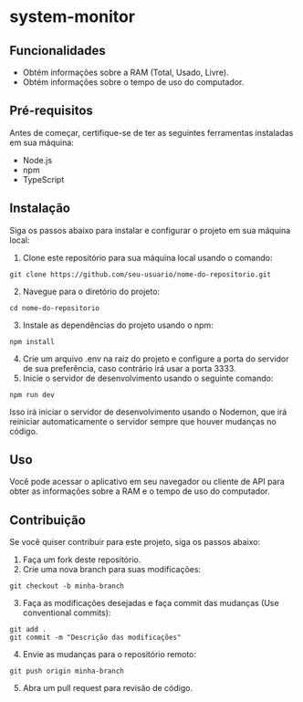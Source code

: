 # system-monitor

## Funcionalidades

* Obtém informações sobre a RAM (Total, Usado, Livre).
* Obtém informações sobre o tempo de uso do computador.

## Pré-requisitos

Antes de começar, certifique-se de ter as seguintes ferramentas instaladas em sua máquina:

* Node.js 
* npm 
* TypeScript 

## Instalação
Siga os passos abaixo para instalar e configurar o projeto em sua máquina local:

1. Clone este repositório para sua máquina local usando o comando:
~~~
git clone https://github.com/seu-usuario/nome-do-repositorio.git
~~~
2. Navegue para o diretório do projeto:
~~~
cd nome-do-repositorio
~~~
3. Instale as dependências do projeto usando o npm:
~~~
npm install
~~~
4. Crie um arquivo .env na raiz do projeto e configure a porta do servidor de sua preferência, caso contrário irá usar a porta 3333.
5. Inicie o servidor de desenvolvimento usando o seguinte comando:
~~~
npm run dev
~~~
Isso irá iniciar o servidor de desenvolvimento usando o Nodemon, que irá reiniciar automaticamente o servidor sempre que houver mudanças no código.

## Uso
Você pode acessar o aplicativo em seu navegador ou cliente de API para obter as informações sobre a RAM e o tempo de uso do computador.

## Contribuição
Se você quiser contribuir para este projeto, siga os passos abaixo:

1. Faça um fork deste repositório.
2. Crie uma nova branch para suas modificações:
~~~
git checkout -b minha-branch
~~~
3. Faça as modificações desejadas e faça commit das mudanças (Use conventional commits):
~~~
git add .
git commit -m "Descrição das modificações"
~~~
4. Envie as mudanças para o repositório remoto:
~~~
git push origin minha-branch
~~~
5. Abra um pull request para revisão de código.
